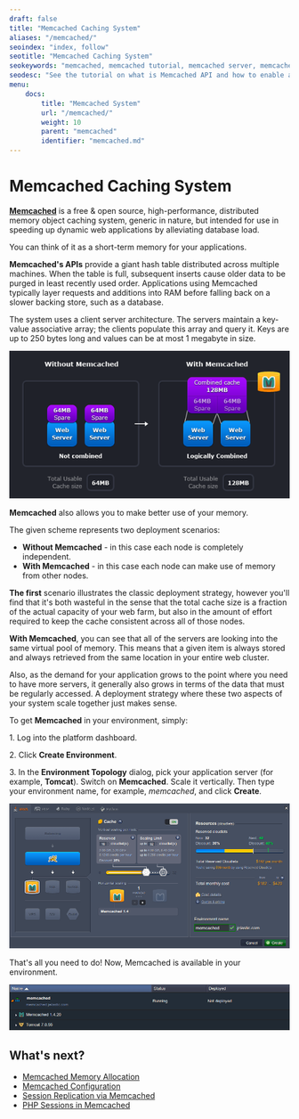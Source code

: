 ```yaml
---
draft: false
title: "Memcached Caching System"
aliases: "/memcached/"
seoindex: "index, follow"
seotitle: "Memcached Caching System"
seokeywords: "memcached, memcached tutorial, memcached server, memcached config, memcached api, memcached hosting, memcached get, using memcached, memcached system, memory, memory system"
seodesc: "See the tutorial on what is Memcached API and how to enable and congigure Memcached server in PaaS hosting to get all its benefits."
menu: 
    docs:
        title: "Memcached System"
        url: "/memcached/"
        weight: 10
        parent: "memcached"
        identifier: "memcached.md"
---
```


# Memcached Caching System

**[Memcached](http://memcached.org/)** is a free & open source, high-performance, distributed memory object caching system, generic in nature, but intended for use in speeding up dynamic web applications by alleviating database load.

You can think of it as a short-term memory for your applications.

**Memcached's APIs** provide a giant hash table distributed across multiple machines. When the table is full, subsequent inserts cause older data to be purged in least recently used order. Applications using Memcached typically layer requests and additions into RAM before falling back on a slower backing store, such as a database.

The system uses a client server architecture. The servers maintain a key-value associative array; the clients populate this array and query it. Keys are up to 250 bytes long and values can be at most 1 megabyte in size.

![Memcached deployment scenario](01-memcached-deployment-scenario.png)

**Memcached** also allows you to make better use of your memory.

The given scheme represents two deployment scenarios:

* **Without Memcached** - in this case each node is completely independent.
* **With Memcached** - in this case each node can make use of memory from other nodes.

**The first** scenario illustrates the classic deployment strategy, however you'll find that it's both wasteful in the sense that the total cache size is a fraction of the actual capacity of your web farm, but also in the amount of effort required to keep the cache consistent across all of those nodes.

**With Memcached**, you can see that all of the servers are looking into the same virtual pool of memory. This means that a given item is always stored and always retrieved from the same location in your entire web cluster.

Also, as the demand for your application grows to the point where you need to have more servers, it generally also grows in terms of the data that must be regularly accessed. A deployment strategy where these two aspects of your system scale together just makes sense.


To get **Memcached** in your environment, simply:

1\. Log into the platform dashboard.

2\. Click **Create Environment**.

3\. In the **Environment Topology** dialog, pick your application server (for example, **Tomcat**). Switch on **Memcached**. Scale it vertically. Then type your environment name, for example, *memcached*, and click **Create**.

![Memcached environment topology](02-memcached-environment-topology.png)

That's all you need to do! Now, Memcached is available in your environment.

![environment with Memcached created](03-environment-with-memcached-created.png)


## What's next?

* [Memcached Memory Allocation](/memcached-memory-allocation/)
* [Memcached Configuration](/memcached-configuration/)
* [Session Replication via Memcached](/replication-memcached/)
* [PHP Sessions in Memcached](/memcached-php-sessions/)